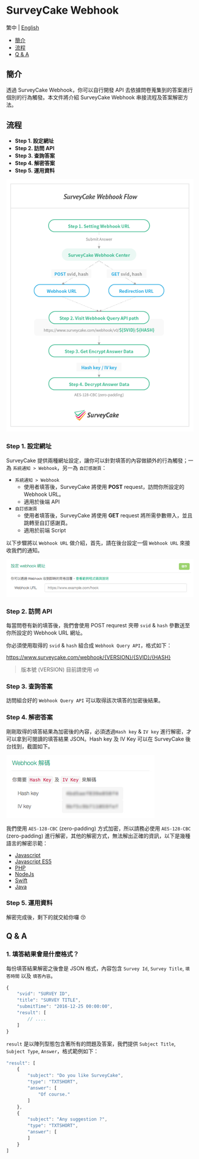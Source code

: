 # SurveyCake Webhook

繁中 | [English](https://github.com/SurveyCake/webhook/blob/master/README-en.md)

- [簡介](#簡介)
- [流程](#流程)
- [Q & A](#q--a)


## 簡介

透過 SurveyCake Webhook，你可以自行開發 API 去依據問卷蒐集到的答案進行個別的行為觸發。本文件將介紹 SurveyCake Webhook 串接流程及答案解密方法。


## 流程

- **Step 1. 設定網址**
- **Step 2. 訪問 API**
- **Step 3. 查詢答案**
- **Step 4. 解密答案**
- **Step 5. 運用資料**

![surveycake webhook flow](./docs/tw/webhook_flow.png)


### Step 1. 設定網址

SurveyCake 提供兩種網址設定，讓你可以針對填答的內容做額外的行為觸發；一為 `系統通知 > Webhook`，另一為 `自訂感謝頁`：

- `系統通知 > Webhook`
	- 使用者填答後，SurveyCake 將使用 **POST** request，訪問你所設定的 Webhook URL。
	- 適用於後端 API
- `自訂感謝頁`
	- 使用者填答後，SurveyCake 將使用 **GET** request 將所需參數帶入，並且跳轉至自訂感謝頁。
	- 適用於前端 Script

以下步驟將以 `Webhook URL` 做介紹，首先，請在後台設定一個 `Webhook URL` 來接收我們的通知。

![webhook url](./docs/tw/webhook_url.jpg)


### Step 2. 訪問 API

每當問卷有新的填答後，我們會使用 POST requrest 夾帶 `svid` & `hash` 參數送至你所設定的 Webhook URL 網址。

你必須使用取得的 `svid` & `hash` 組合成 `Webhook Query API`，格式如下：

<https://www.surveycake.com/webhook/{VERSION}/{SVID}/{HASH}>

> 版本號 (VERSION) 目前請使用 `v0`


### Step 3. 查詢答案

訪問組合好的 `Webhook Query API` 可以取得該次填答的加密後結果。


### Step 4. 解密答案

剛剛取得的填答結果為加密後的內容，必須透過`Hash key` & `IV key` 進行解密，才可以拿到可閱讀的填答結果 JSON。Hash key 及 IV Key 可以在 SurveyCake 後台找到，截圖如下。

![key](./docs/tw/keys.jpg)

我們使用 `AES-128-CBC` (zero-padding) 方式加密，所以請務必使用 `AES-128-CBC` (zero-padding) 進行解密，其他的解密方式，無法解出正確的資訊，以下是幾種語言的解密示範：

- [Javascript](https://github.com/SurveyCake/webhook/blob/master/decrypt.html)
- [Javascript ES5](https://github.com/SurveyCake/webhook/blob/master/decrypt-es5.html)
- [PHP](https://github.com/SurveyCake/webhook/blob/master/decrypt.php)
- [NodeJs](https://github.com/SurveyCake/webhook/blob/master/decrypt.js)
- [Swift](https://github.com/SurveyCake/webhook/blob/master/Decrypt.swift)
- [Java](https://github.com/SurveyCake/webhook/blob/master/Decrypt.java)

### Step 5. 運用資料

解密完成後，剩下的就交給你囉 :kissing_closed_eyes:


## Q & A

### 1. 填答結果會是什麼格式？

每份填答結果解密之後會是 JSON 格式，內容包含 `Survey Id`, `Survey Title`, `填答時間` 以及 `填答內容`。

~~~javascript
{
	"svid": "SURVEY ID",
	"title": "SURVEY TITLE",
	"submitTime": "2016-12-25 00:00:00",
	"result": [
		// ....
	]
}
~~~

`result` 是以陣列型態包含著所有的問題及答案，我們提供 `Subject Title`, `Subject Type`, `Answer`，格式範例如下：

~~~javascript
"result": [
	{
		"subject": "Do you like SurveyCake",
		"type": "TXTSHORT",
		"answer": [
			"Of course."
		]
	},
	{
		"subject": "Any suggestion ?",
		"type": "TXTSHORT",
		"answer": [
		]
	}
]
~~~

